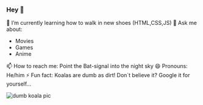 ### Hey 👋

<!--
**FelixJentsch/FelixJentsch** is a ✨ _special_ ✨ repository because its `README.md` (this file) appears on your GitHub profile. -->

🌱 I’m currently learning how to walk in new shoes (HTML,CSS,JS)
💬 Ask me about:
- Movies
- Games
- Anime

📫 How to reach me: Point the Bat-signal into the night sky
😄 Pronouns: He/him
⚡ Fun fact: Koalas are dumb as dirt! Don`t believe it? Google it for yourself...

![dumb koala pic](https://interesting-facts.com/wp-content/uploads/2019/04/Koala-Facts.jpg)
  
